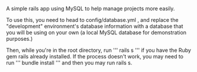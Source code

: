 A simple rails app using MySQL to help manage projects more easily. 

To use this, you need to head to config/database.yml , and replace the "development" environment's
database information with a database that you will be using on your own (a local MySQL database for
demonstration purposes.)

Then, while you're in the root directory, run
'''
rails s
'''
if you have the Ruby gem rails already installed. If the process doesn't work, you may need to run
''' bundle install '''
and then you may run rails s.
